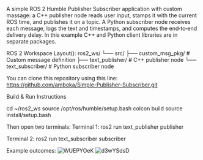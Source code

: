 A simple ROS 2 Humble Publisher Subscriber application with custom massage: a C++ publisher node reads user input, stamps it with the current ROS time, and publishes it on a topic. A Python subscriber node receives each message, logs the text and timestamps, and computes the end‑to‑end delivery delay. In this example C++ and Python client libraries are in separate packages.


ROS 2 Workspace Layout():
ros2_ws/
└── src/
    ├── custom_msg_pkg/      # Custom message definition
    ├── text_publisher/      # C++ publisher node
    └── text_subscriber/     # Python subscriber node

You can clone this repository using this line:
https://github.com/amboka/Simple-Publisher-Subscriber.git

Build & Run Instructions

cd ~/ros2_ws
source /opt/ros/humble/setup.bash
colcon build
source install/setup.bash

Then open two terminals:
Terminal 1:
ros2 run text_publisher publisher

Terminal 2:
ros2 run text_subscriber subscriber

Example outcomes:
![WUEPYOeK](https://github.com/user-attachments/assets/f6161966-e5fb-4b45-8fc5-e480a7c021b7)
![d3wYSdsD](https://github.com/user-attachments/assets/882cb676-7793-4295-bdad-c87cdc0c7fbe)
